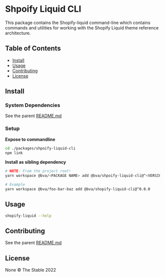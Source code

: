 # Shpoify Liquid CLI

This package contains the Shopify-liquid command-line which contains commands and utilities for working with the Shopify Liquid theme reference architecture.

## Table of Contents

- [Install](#install)
- [Usage](#usage)
- [Contributing](#contributing)
- [License](#license)

## Install

### System Dependencies

See the parent [README.md](../../README.md)

### Setup

**Expose to commandline**
```bash
cd ./packages/shpoify-liquid-cli
npm link
```

**Install as sibling dependency**
```bash
# NOTE: From the project root!
yarn workspace @bva/<PACKAGE NAME> add @bva/shpoify-liquid-cli@^<VERSION>

# Example
yarn workspace @bva/foo-bar-baz add @bva/shopify-liquid-cli@^0.0.0
```

## Usage

```bash
shopify-liquid --help
```

## Contributing

See the parent [README.md](../../README.md)

## License

None © The Stable 2022
